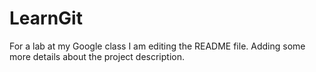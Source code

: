 # LearnGit
For a lab at  my Google class
I am editing the README file. Adding some more details about the project description.
